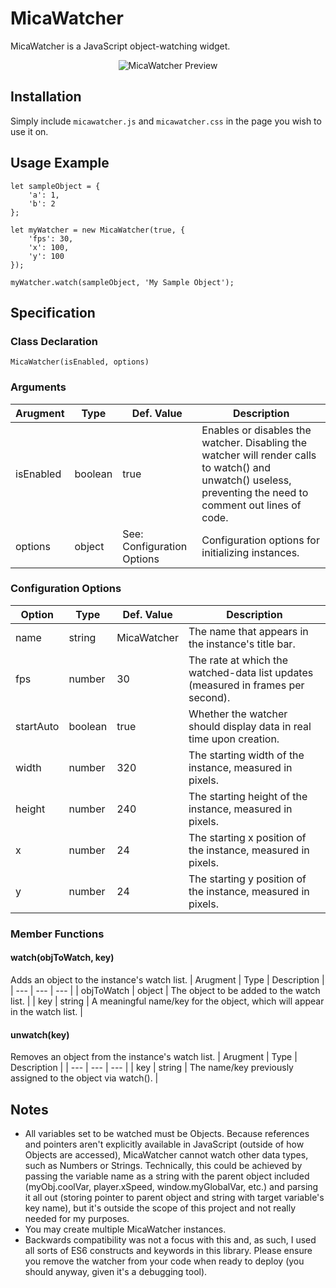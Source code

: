 # MicaWatcher
MicaWatcher is a JavaScript object-watching widget.
<p align="center"><img src="https://raw.githubusercontent.com/WallyChantek/micawatcher/main/images/img01.png" alt="MicaWatcher Preview"/></p>

## Installation
Simply include `micawatcher.js` and `micawatcher.css` in the page you wish to use it on.
## Usage Example
```
let sampleObject = {
    'a': 1,
    'b': 2
};

let myWatcher = new MicaWatcher(true, {
    'fps': 30,
    'x': 100,
    'y': 100
});

myWatcher.watch(sampleObject, 'My Sample Object');
```
## Specification
### Class Declaration
```
MicaWatcher(isEnabled, options)
```
### Arguments
| Arugment | Type | Def. Value | Description |
| --- | --- | --- | --- |
| isEnabled | boolean | true | Enables or disables the watcher. Disabling the watcher will render calls to watch() and unwatch() useless, preventing the need to comment out lines of code. |
| options | object | See: Configuration Options | Configuration options for initializing instances. |
### Configuration Options
| Option | Type | Def. Value | Description |
| --- | --- | --- | --- |
| name | string | MicaWatcher | The name that appears in the instance's title bar. |
| fps | number | 30 | The rate at which the watched-data list updates (measured in frames per second). |
| startAuto | boolean | true | Whether the watcher should display data in real time upon creation. |
| width | number | 320 | The starting width of the instance, measured in pixels. |
| height | number | 240 | The starting height of the instance, measured in pixels. |
| x | number | 24 | The starting x position of the instance, measured in pixels. |
| y | number | 24 | The starting y position of the instance, measured in pixels. |
### Member Functions
#### watch(objToWatch, key)
Adds an object to the instance's watch list.
| Arugment | Type | Description |
| --- | --- | --- |
| objToWatch | object | The object to be added to the watch list. |
| key | string | A meaningful name/key for the object, which will appear in the watch list. |
#### unwatch(key)
Removes an object from the instance's watch list.
| Arugment | Type | Description |
| --- | --- | --- |
| key | string | The name/key previously assigned to the object via watch(). |
## Notes
* All variables set to be watched must be Objects. Because references and pointers aren't explicitly available in JavaScript (outside of how Objects are accessed), MicaWatcher cannot watch other data types, such as Numbers or Strings. Technically, this could be achieved by passing the variable name as a string with the parent object included (myObj.coolVar, player.xSpeed, window.myGlobalVar, etc.) and parsing it all out (storing pointer to parent object and string with target variable's key name), but it's outside the scope of this project and not really needed for my purposes.
* You may create multiple MicaWatcher instances.
* Backwards compatibility was not a focus with this and, as such, I used all sorts of ES6 constructs and keywords in this library. Please ensure you remove the watcher from your code when ready to deploy (you should anyway, given it's a debugging tool).